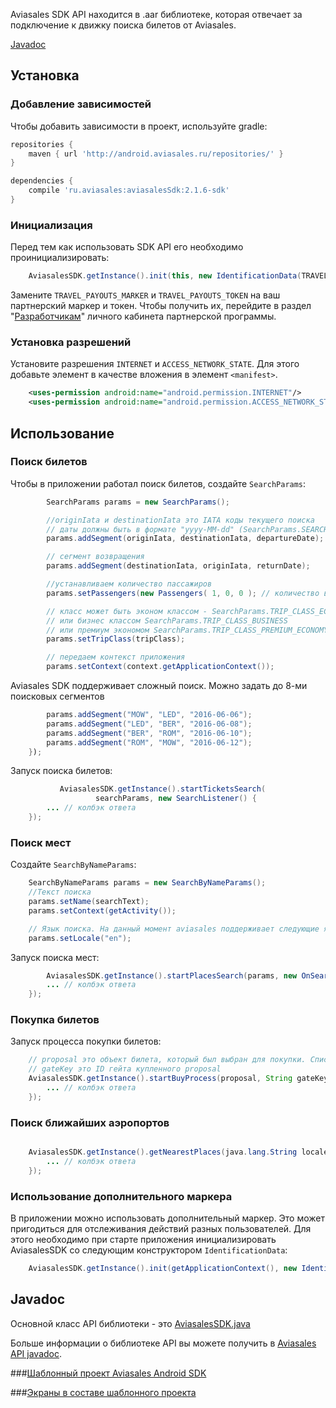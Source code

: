 Aviasales SDK API находится в .aar библиотеке, которая отвечает за подключение к движку поиска билетов от Aviasales. 

[Javadoc](http://kosyanmedia.github.io/Aviasales-Android-SDK/javadoc/index.html)

## Установка

### Добавление зависимостей 

Чтобы добавить зависимости в проект, используйте gradle:

```gradle
repositories {
    maven { url 'http://android.aviasales.ru/repositories/' }
}

dependencies {
    compile 'ru.aviasales:aviasalesSdk:2.1.6-sdk'
}
```

### Инициализация

Перед тем как использовать SDK API его необходимо проинициализировать: 

```java
    AviasalesSDK.getInstance().init(this, new IdentificationData(TRAVEL_PAYOUTS_MARKER, TRAVEL_PAYOUTS_TOKEN));

```
Замените `TRAVEL_PAYOUTS_MARKER` и `TRAVEL_PAYOUTS_TOKEN` на ваш партнерский маркер и токен. Чтобы получить их, перейдите в раздел "[Разработчикам](https://www.travelpayouts.com/developers/api)" личного кабинета партнерской программы.

### Установка разрешений

Установите разрешения `INTERNET` и `ACCESS_NETWORK_STATE`. Для этого добавьте элемент <uses-permission> в качестве вложения в элемент `<manifest>`.

```xml
	<uses-permission android:name="android.permission.INTERNET"/>
	<uses-permission android:name="android.permission.ACCESS_NETWORK_STATE"/>
```

## Использование

### Поиск билетов 

Чтобы в приложении работал поиск билетов, создайте `SearchParams`:

```java
		SearchParams params = new SearchParams();

		//originIata и destinationIata это IATA коды текущего поиска 
		// даты должны быть в формате "yyyy-MM-dd" (SearchParams.SEARCH_PARAMS_DATE_FORMAT)
		params.addSegment(originIata, destinationIata, departureDate);

		// сегмент возвращения
		params.addSegment(destinationIata, originIata, returnDate);

		//устанавливаем количество пассажиров
		params.setPassengers(new Passengers( 1, 0, 0 ); // количество взрослых, детей, младенцев соответственно

		// класс может быть эконом классом - SearchParams.TRIP_CLASS_ECONOMY
		// или бизнес классом SearchParams.TRIP_CLASS_BUSINESS
		// или премиум экономом SearchParams.TRIP_CLASS_PREMIUM_ECONOMY
		params.setTripClass(tripClass);

		// передаем контекст приложения
		params.setContext(context.getApplicationContext());
 ```

Aviasales SDK поддерживает сложный поиск. Можно задать до 8-ми поисковых сегментов
  
```java			
		params.addSegment("MOW", "LED", "2016-06-06");
		params.addSegment("LED", "BER", "2016-06-08");
		params.addSegment("BER", "ROM", "2016-06-10");
		params.addSegment("ROM", "MOW", "2016-06-12");
	});

```

Запуск поиска билетов:

```java			
		   AviasalesSDK.getInstance().startTicketsSearch(
                   searchParams, new SearchListener() {
		... // колбэк ответа
	});

```

### Поиск мест

Создайте `SearchByNameParams`: 

```java
	SearchByNameParams params = new SearchByNameParams();
	//Текст поиска
	params.setName(searchText);
	params.setContext(getActivity());

	// Язык поиска. На данный момент aviasales поддерживает следующие языки :ru, en, fr, de, it, es, th, pl, pt.
	params.setLocale("en");
```

Запуск поиска мест:
 
```java
		AviasalesSDK.getInstance().startPlacesSearch(params, new OnSearchPlacesListener() {
		... // колбэк ответа 
	});
```

### Покупка билетов

Запуск процесса покупки билетов:

```java
	// proposal это объект билета, который был выбран для покупки. Список proposals возвращается после успешного поиска и хранится в AviasalesSDK.getInstance.getSearchData().getProposals();
	// gateKey это ID гейта купленного proposal
	AviasalesSDK.getInstance().startBuyProcess(proposal, String gateKey,new BuyProcessListener() {
		... // колбэк ответа
	});
```

### Поиск ближайших аэропортов

```java

	AviasalesSDK.getInstance().getNearestPlaces(java.lang.String locale, new OnNearestPlacesListener() {
		... // колбэк ответа
	});
```

### Использование дополнительного маркера

В приложении можно использовать дополнительный маркер. Это может пригодиться для отслеживания действий разных пользователей. Для этого необходимо при старте приложения инициализировать AviasalesSDK со следующим конструктором `IdentificationData`: 

```java
	AviasalesSDK.getInstance().init(getApplicationContext(), new IdentificationData(TRAVEL_PAYOUTS_MARKER, YOUR_ADDITIONAL_MARKER, TRAVEL_PAYOUTS_TOKEN));
```

## Javadoc

Основной класс API библиотеки - это [AviasalesSDK.java](http://kosyanmedia.github.io/Aviasales-Android-SDK/javadoc/ru/aviasales/core/AviasalesSDK.html)

Больше информации о библиотеке API вы можете получить в [Aviasales API javadoc](http://kosyanmedia.github.io/Aviasales-Android-SDK/javadoc/index.html).

###[Шаблонный проект Aviasales Android SDK](https://github.com/KosyanMedia/Aviasales-Android-SDK/wiki/Шаблонный-проект-Aviasales-Android-SDK)

###[Экраны в составе шаблонного проекта](https://github.com/KosyanMedia/Aviasales-Android-SDK/wiki/%D0%AD%D0%BA%D1%80%D0%B0%D0%BD%D1%8B-%D0%B2-%D1%81%D0%BE%D1%81%D1%82%D0%B0%D0%B2%D0%B5-%D1%88%D0%B0%D0%B1%D0%BB%D0%BE%D0%BD%D0%BD%D0%BE%D0%B3%D0%BE-%D0%BF%D1%80%D0%BE%D0%B5%D0%BA%D1%82%D0%B0)